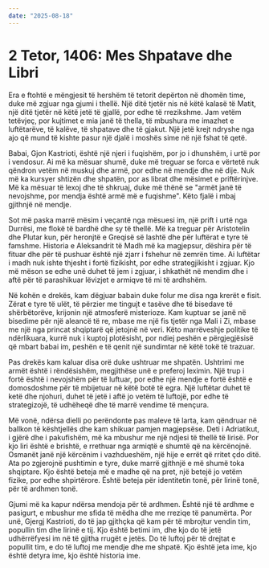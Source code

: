 ```yaml
---
date: "2025-08-18"
---
```


# 2 Tetor, 1406: Mes Shpatave dhe Libri

Era e ftohtë e mëngjesit të hershëm të tetorit depërton në dhomën time, duke më zgjuar nga gjumi i thellë.  Një ditë tjetër nis në këtë kalasë të Matit, një ditë tjetër në këtë jetë të gjallë, por edhe të rrezikshme.  Jam vetëm tetëvjeç, por kujtimet e mia janë të thella, të mbushura me imazhet e luftëtarëve, të kalëve, të shpatave dhe të gjakut.  Një jetë krejt ndryshe nga ajo që mund të kishte pasur një djalë i moshës sime në një fshat të qetë.

Babai, Gjon Kastrioti, është një njeri i fuqishëm, por jo i dhunshëm, i urtë por i vendosur. Ai më ka mësuar shumë, duke më treguar se forca e vërtetë nuk qëndron vetëm në muskuj dhe armë, por edhe në mendje dhe në dije.  Nuk më ka kursyer shtizën dhe shpatën, por as librat dhe mësimet e priftërinjve.  Më ka mësuar të lexoj dhe të shkruaj, duke më thënë se "armët janë të nevojshme, por mendja është armë më e fuqishme".  Këto fjalë i mbaj gjithnjë në mendje.

Sot më paska marrë mësim i veçantë nga mësuesi im, një prift i urtë nga Durrësi, me flokë të bardhë dhe sy të thellë.  Më ka treguar për Aristotelin dhe Plutar kun, për heronjtë e Greqisë së lashtë dhe për luftërat e tyre të famshme.  Historia e Aleksandrit të Madh më ka magjepsur, dëshira për të fituar dhe për të pushuar është një zjarr i fshehur në zemrën time. Ai luftëtar i madh nuk ishte thjesht i fortë fizikisht, por edhe strategjikisht i zgjuar.  Kjo më mëson se edhe unë duhet të jem i zgjuar, i shkathët në mendim dhe i aftë për të parashikuar lëvizjet e armiqve të mi të ardhshëm.

Në kohën e drekës, kam dëgjuar babain duke folur me disa nga krerët e fisit. Zërat e tyre të ulët, të përzier me tingujt e tasëve dhe të bisedave të shërbëtorëve, krijonin një atmosferë misterioze.  Kam kuptuar se janë në bisedime për një aleancë të re, mbase me një fis tjetër nga Mali i Zi, mbase me një nga princat shqiptarë që jetojnë në veri.  Këto marrëveshje politike të ndërlikuara, kurrë nuk i kuptoj plotësisht, por ndiej peshën e përgjegjësisë që mbart babai im, peshën e të qenit një sundimtar në këtë tokë të trazuar.

Pas drekës kam kaluar disa orë duke ushtruar me shpatën.  Ushtrimi me armët është i rëndësishëm, megjithëse unë e preferoj leximin.  Një trup i fortë është i nevojshëm për të luftuar, por edhe një mendje e fortë është e domosdoshme për të mbijetuar në këtë botë të egra.  Një luftëtar duhet të ketë dhe njohuri,  duhet të jetë i aftë jo vetëm të luftojë, por edhe të strategizojë, të udhëheqë dhe të marrë vendime të mençura.

Më vonë, ndërsa dielli po perëndonte pas maleve të larta, kam qëndruar në ballkon të kështjellës dhe kam shikuar pamjen magjepsëse.  Deti i Adriatikut, i gjërë dhe i pakufishëm, më ka mbushur me një ndjesi të thellë të lirisë.  Por kjo liri është e brishtë, e rrethuar nga armiqtë e shumtë që na kërcënojnë.  Osmanët janë një kërcënim i vazhdueshëm, një hije e errët që rritet çdo ditë.  Ata po zgjerojnë pushtimin e tyre, duke marrë gjithnjë e më shumë toka shqiptare.  Kjo është beteja më e madhe që na pret, një betejë jo vetëm fizike, por edhe shpirtërore.  Është beteja për identitetin tonë, për lirinë tonë, për të ardhmen tonë.

Gjumi më ka kapur ndërsa mendoja për të ardhmen.  Është një të ardhme e pasigurt, e mbushur me sfida të mëdha dhe me rreziqe të panumërta. Por unë, Gjergj Kastrioti, do të jap gjithçka që kam për të mbrojtur vendin tim, popullin tim dhe lirinë e tij.  Kjo është betimi im, dhe kjo do të jetë udhërrëfyesi im në të gjitha rrugët e jetës. Do të luftoj për të drejtat e popullit tim, e do të luftoj me mendje dhe me shpatë.  Kjo është jeta ime, kjo është detyra ime, kjo është historia ime.
